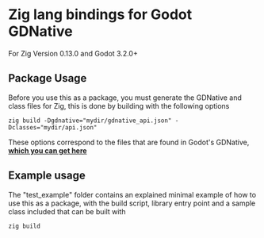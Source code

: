 # Zig lang bindings for Godot GDNative

For Zig Version 0.13.0 and Godot 3.2.0+

## Package Usage

Before you use this as a package, you must generate the GDNative and class files for Zig, this is done by building with the following options

```
zig build -Dgdnative="mydir/gdnative_api.json" -Dclasses="mydir/api.json"
```

These options correspond to the files that are found in Godot's GDNative, [**which you can get here**](https://github.com/godotengine/godot-headers)

## Example usage

The "test_example" folder contains an explained minimal example of how to use this as a package, with the build script, library entry point and a sample class included that can be built with

```
zig build
```
